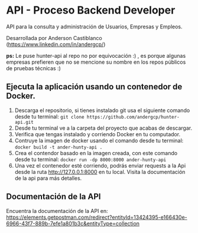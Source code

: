 # API - Proceso Backend Developer

API para la consulta y administración de Usuarios, Empresas y Empleos.

Desarrollada por Anderson Castiblanco (https://www.linkedin.com/in/andergcp/)

**ps:** Le puse hunter-api al repo no por equivocación :) , es porque algunas empresas prefieren que no se mencione su nombre en los repos públicos de pruebas técnicas :)

## Ejecuta la aplicación usando un contenedor de Docker.

1. Descarga el repositorio, si tienes instalado git usa el siguiente comando desde tu terminal: `git clone https://github.com/andergcp/hunter-api.git`
2. Desde tu terminal ve a la carpeta del proyecto que acabas de descargar.
3. Verifica que tengas instalado y corriendo Docker en tu computador. 
4. Contruye la imagen de docker usando el comando desde tu terminal: `docker build -t ander-hunty-api .`
5. Crea el contendor basado en la imagen creada, con este comando desde tu terminal: `docker run -dp 8000:8000 ander-hunty-api`
6. Una vez el contenedor esté corriendo, podrás enviar requests a la Api desde la ruta http://127.0.0.1:8000 en tu local. Visita la documentación de la api para más detalles.

## Documentación de la API
Encuentra la documentación de la API en: https://elements.getpostman.com/redirect?entityId=13424395-e166430e-6966-43f7-889b-7efe1a801b3c&entityType=collection



